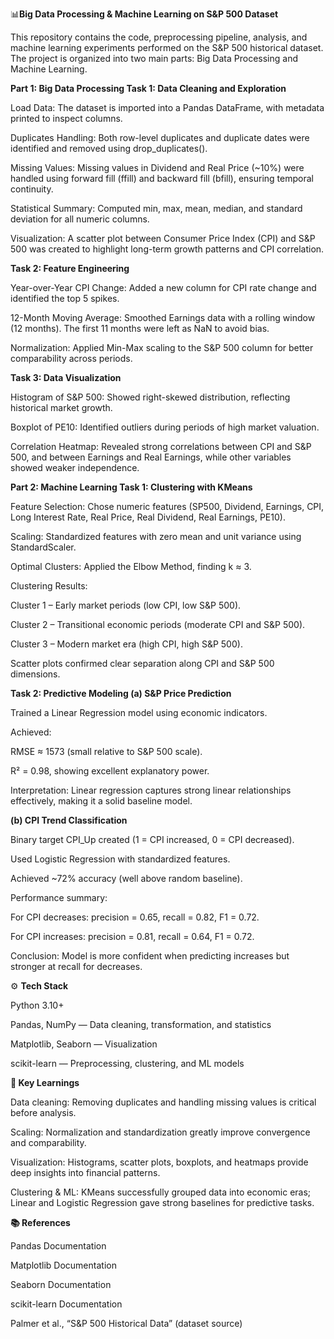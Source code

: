 

📊**Big Data Processing & Machine Learning on S&P 500 Dataset**

This repository contains the code, preprocessing pipeline, analysis, and machine learning experiments performed on the S&P 500 historical dataset. The project is organized into two main parts: Big Data Processing and Machine Learning.

**Part 1: Big Data Processing
Task 1: Data Cleaning and Exploration**

Load Data: The dataset is imported into a Pandas DataFrame, with metadata printed to inspect columns.

Duplicates Handling: Both row-level duplicates and duplicate dates were identified and removed using drop_duplicates().

Missing Values: Missing values in Dividend and Real Price (~10%) were handled using forward fill (ffill) and backward fill (bfill), ensuring temporal continuity.

Statistical Summary: Computed min, max, mean, median, and standard deviation for all numeric columns.

Visualization: A scatter plot between Consumer Price Index (CPI) and S&P 500 was created to highlight long-term growth patterns and CPI correlation.

**Task 2: Feature Engineering**

Year-over-Year CPI Change: Added a new column for CPI rate change and identified the top 5 spikes.

12-Month Moving Average: Smoothed Earnings data with a rolling window (12 months). The first 11 months were left as NaN to avoid bias.

Normalization: Applied Min-Max scaling to the S&P 500 column for better comparability across periods.

**Task 3: Data Visualization**

Histogram of S&P 500: Showed right-skewed distribution, reflecting historical market growth.

Boxplot of PE10: Identified outliers during periods of high market valuation.

Correlation Heatmap: Revealed strong correlations between CPI and S&P 500, and between Earnings and Real Earnings, while other variables showed weaker independence.

**Part 2: Machine Learning
Task 1: Clustering with KMeans**

Feature Selection: Chose numeric features (SP500, Dividend, Earnings, CPI, Long Interest Rate, Real Price, Real Dividend, Real Earnings, PE10).

Scaling: Standardized features with zero mean and unit variance using StandardScaler.

Optimal Clusters: Applied the Elbow Method, finding k ≈ 3.

Clustering Results:

Cluster 1 – Early market periods (low CPI, low S&P 500).

Cluster 2 – Transitional economic periods (moderate CPI and S&P 500).

Cluster 3 – Modern market era (high CPI, high S&P 500).

Scatter plots confirmed clear separation along CPI and S&P 500 dimensions.

**Task 2: Predictive Modeling
(a) S&P Price Prediction**

Trained a Linear Regression model using economic indicators.

Achieved:

RMSE ≈ 1573 (small relative to S&P 500 scale).

R² = 0.98, showing excellent explanatory power.

Interpretation: Linear regression captures strong linear relationships effectively, making it a solid baseline model.

**(b) CPI Trend Classification**

Binary target CPI_Up created (1 = CPI increased, 0 = CPI decreased).

Used Logistic Regression with standardized features.

Achieved ~72% accuracy (well above random baseline).

Performance summary:

For CPI decreases: precision = 0.65, recall = 0.82, F1 = 0.72.

For CPI increases: precision = 0.81, recall = 0.64, F1 = 0.72.

Conclusion: Model is more confident when predicting increases but stronger at recall for decreases.

⚙️ **Tech Stack**

Python 3.10+

Pandas, NumPy — Data cleaning, transformation, and statistics

Matplotlib, Seaborn — Visualization

scikit-learn — Preprocessing, clustering, and ML models

**📌 Key Learnings**

Data cleaning: Removing duplicates and handling missing values is critical before analysis.

Scaling: Normalization and standardization greatly improve convergence and comparability.

Visualization: Histograms, scatter plots, boxplots, and heatmaps provide deep insights into financial patterns.

Clustering & ML: KMeans successfully grouped data into economic eras; Linear and Logistic Regression gave strong baselines for predictive tasks.

**📚 References**

Pandas Documentation

Matplotlib Documentation

Seaborn Documentation

scikit-learn Documentation

Palmer et al., “S&P 500 Historical Data” (dataset source)
